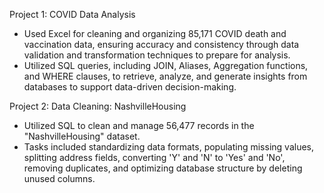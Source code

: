 Project 1: COVID Data Analysis
- Used Excel for cleaning and organizing 85,171 COVID death and vaccination data, ensuring accuracy and consistency through data validation and transformation techniques to prepare for analysis.
- Utilized SQL queries, including JOIN, Aliases, Aggregation functions, and WHERE clauses, to retrieve, analyze, and generate insights from databases to support data-driven decision-making.

Project 2: Data Cleaning: NashvilleHousing
- Utilized SQL to clean and manage 56,477 records in the "NashvilleHousing" dataset.
- Tasks included standardizing data formats, populating missing values, splitting address fields, converting 'Y' and 'N' to 'Yes' and 'No', removing duplicates, and optimizing database structure by deleting unused columns.

